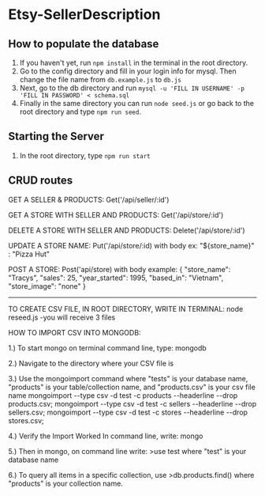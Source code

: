 # Etsy-SellerDescription

## How to populate the database
1. If you haven't yet, run `npm install` in the terminal in the root directory.
2. Go to the config directory and fill in your login info for mysql. Then change the file name from `db.example.js` to `db.js`
3. Next, go to the db directory and run `mysql -u 'FILL IN USERNAME' -p 'FILL IN PASSWORD' < schema.sql`
4. Finally in the same directory you can run `node seed.js` or go back to the root directory and type `npm run seed`.

## Starting the Server
1. In the root directory, type `npm run start`


## CRUD routes
GET A SELLER & PRODUCTS:
  Get('/api/seller/:id')

GET A STORE WITH SELLER AND PRODUCTS:
  Get('/api/store/:id')

DELETE A STORE WITH SELLER AND PRODUCTS:
  Delete('/api/store/:id')

UPDATE A STORE NAME:
  Put('/api/store/:id) with body ex:
  "${store_name}" : "Pizza Hut"

POST A STORE:
  Post('api/store) with body example:
  {
    "store_name": "Tracys",
    "sales": 25,
    "year_started": 1995,
    "based_in": "Vietnam",
    "store_image": "none"
}

-----------------------------------------------------
TO CREATE CSV FILE, IN ROOT DIRECTORY, WRITE IN TERMINAL: node reseed.js
-you will receive 3 files


HOW TO IMPORT CSV INTO MONGODB:

1.) To start mongo on terminal command line, type: mongodb

2.) Navigate to the directory where your CSV file is

3.) Use the mongoimport command where "tests" is your database name, "products" is your table/collection name, and "products.csv" is your csv file name
    mongoimport --type csv -d test -c products --headerline --drop products.csv;
    mongoimport --type csv -d test -c sellers --headerline --drop sellers.csv;
    mongoimport --type csv -d test -c stores --headerline --drop stores.csv;

4.) Verify the Import Worked
  In command line, write: mongo

5.) Then in mongo, on command line write: >use test
  where "test" is your database name

6.) To query all items in a specific collection, use >db.products.find()
where "products" is your collection name.


